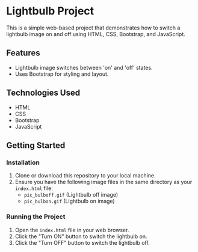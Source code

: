 # Lightbulb Project

This is a simple web-based project that demonstrates how to switch a lightbulb image on and off using HTML, CSS, Bootstrap, and JavaScript.

## Features

- Lightbulb image switches between 'on' and 'off' states.
- Uses Bootstrap for styling and layout.

## Technologies Used

- HTML
- CSS
- Bootstrap
- JavaScript

## Getting Started

### Installation

1. Clone or download this repository to your local machine.
2. Ensure you have the following image files in the same directory as your `index.html` file:
   - `pic_bulboff.gif` (Lightbulb off image)
   - `pic_bulbon.gif` (Lightbulb on image)

### Running the Project

1. Open the `index.html` file in your web browser.
2. Click the "Turn ON" button to switch the lightbulb on.
3. Click the "Turn OFF" button to switch the lightbulb off.